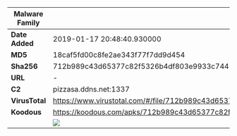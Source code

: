 | Malware Family | SandroRat                                                    |
| -------------- | ------------------------------------------------------------ |
| **Date Added** | 2019-01-17 20:48:40.930000                                                   |
| **MD5**        | 18caf5fd00c8fe2ae343f77f7dd9d454                             |
| **Sha256**     | 712b989c43d65377c82f5326b4df803e9933c74419c641eb5fe43fd1f2d73d11 |
| **URL**        | -                                                            |
| **C2**         | pizzasa.ddns.net:1337 |
| **VirusTotal** | https://www.virustotal.com/#/file/712b989c43d65377c82f5326b4df803e9933c74419c641eb5fe43fd1f2d73d11/detection |
| **Koodous**    | https://koodous.com/apks/712b989c43d65377c82f5326b4df803e9933c74419c641eb5fe43fd1f2d73d11 |
|                | ![](../assets/712b989c43d65377c82f5326b4df803e9933c74419c641eb5fe43fd1f2d73d11.png) |